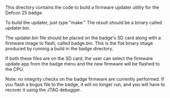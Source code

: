 This directory contains the code to build a firmware updater utility
for the Defcon 25 badge.

To build the updater, just type "make." The result should be a binary
called updater.bin.

The updater.bin file should be placed on the badge's SD card along with
a firmware image to flash, called badge.bin. This is the flat binary
image produced by running a build in the badge directory.

If both these files are on the SD card, the user can select the firmware
update app from the badge menu and the new firmware will be flashed to
the CPU.

Note: no integrity checks on the badge firmware are currently performed.
If you flash a bogus file to the badge, it will no longer run, and you
will have to recover it using the JTAG debugger.
